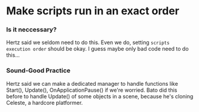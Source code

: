 # Make scripts run in an exact order

### Is it neccessary?
Hertz said we seldom need to do this. Even we do, setting `scripts execution order` should be okay.
I guess maybe only bad code need to do this...

### Sound-Good Practice
Hertz said we can make a dedicated manager to handle functions like Start(), Update(), OnApplicationPause() if we're worried. Bato did this before to handle Update() of some objects in a scene, because he's cloning Celeste, a hardcore platformer.